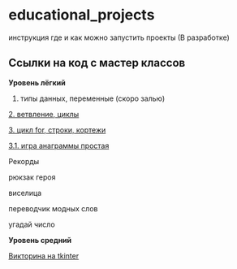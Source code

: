 # educational_projects

инструкция где и как можно запустить проекты (В разработке)


## Ссылки на код с мастер классов

**Уровень лёгкий**

1. типы данных, переменные (скоро залью)

  [2. ветвление, циклы](https://github.com/monaxovdulov/LearnPython/tree/main/edu_projects/easy/2.%20Control%20Structures)

  [3. цикл for, строки, кортежи](https://github.com/monaxovdulov/LearnPython/tree/main/edu_projects/easy/3.%20Enumeration%20of%20sequences)
  
  [3.1. игра анаграммы простая](https://github.com/monaxovdulov/LearnPython/blob/main/edu_projects/easy/3.%20Enumeration%20of%20sequences/9_word_jumble.py)
  
  Рекорды
  
  рюкзак героя
  
  виселица
  
  переводчик модных слов 
  
  угадай число

**Уровень средний**

[Викторина на tkinter](https://github.com/monaxovdulov/quize_tk/blob/main/main.py "Средний уровень")







